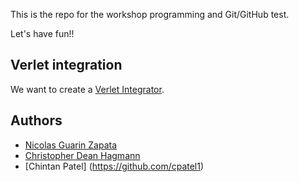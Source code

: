 This is the repo for the workshop programming and Git/GitHub test.

Let's have fun!!


## Verlet integration


We want to create a [Verlet Integrator](http://en.wikipedia.org/wiki/Verlet_integration).


## Authors

- [Nicolas Guarin Zapata](https://github.com/nicoguaro)
- [Christopher Dean Hagmann](https://github.com/cdhagmann)
- [Chintan Patel] (https://github.com/cpatel1)
